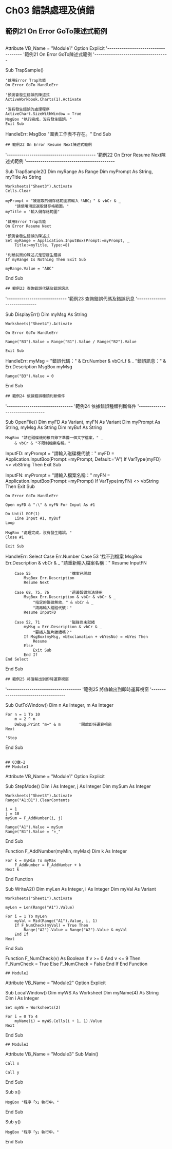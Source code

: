 # Ch03 錯誤處理及偵錯


## 範例21 On Error GoTo陳述式範例
```
``````
Attribute VB_Name = "Module1"
Option Explicit
'------------------------------------
'範例21 On Error GoTo陳述式範例
'------------------------------------

Sub TrapSample()
    
    '啟用Error Trap功能
    On Error GoTo HandleErr
    
    '預測會發生錯誤的陳述式
    ActiveWorkbook.Charts(1).Activate
    
    '沒有發生錯誤的處理程序
    ActiveChart.SizeWithWindow = True
    MsgBox "執行完成，沒有發生錯誤。"
    Exit Sub
    
HandleErr:
    MsgBox "圖表工作表不存在。"
End Sub

```
## 範例22 On Error Resume Next陳述式範例
```
'-------------------------------------------
'範例22 On Error Resume Next陳述式範例
'-------------------------------------------

Sub TrapSample2()
    Dim myRange As Range
    Dim myPrompt As String, myTitle As String
    
    Worksheets("Sheet3").Activate
    Cells.Clear
    
    myPrompt = "被選取的儲存格範圍將輸入「ABC」" & vbCr & _
        "請使用滑鼠選取儲存格範圍。"
    myTitle = "輸入儲存格範圍"
    
    '啟用Error Trap功能
    On Error Resume Next
    
    '預測會發生錯誤的陳述式
    Set myRange = Application.InputBox(Prompt:=myPrompt, _
        Title:=myTitle, Type:=8)
    
    '判斷前面的陳述式是否發生錯誤
    If myRange Is Nothing Then Exit Sub

    myRange.Value = "ABC"
End Sub

```
## 範例23 查詢錯誤代碼及錯誤訊息
```
'-----------------------------
'範例23 查詢錯誤代碼及錯誤訊息
'-----------------------------

Sub DisplayErr()
    Dim myMsg As String
    
    Worksheets("Sheet4").Activate
    
    On Error GoTo HandleErr
    
    Range("B3").Value = Range("B1").Value / Range("B2").Value
    
    Exit Sub

HandleErr:
    myMsg = "錯誤代碼：" & Err.Number & vbCrLf & _
        "錯誤訊息：" & Err.Description
    MsgBox myMsg

    Range("B3").Value = 0
End Sub

```
## 範例24 依據錯誤種類判斷條件
```
'--------------------------------
'範例24 依據錯誤種類判斷條件
'--------------------------------

Sub OpenFile()
    Dim myFD As Variant, myFN As Variant
    Dim myPrompt As String, myMsg As String
    Dim myBuf As String
    
    MsgBox "請在磁碟機的根目錄下準備一個文字檔案，" _
        & vbCr & "不限制檔案名稱。"
    
InputFD:
    myPrompt = "請輸入磁碟機代號："
    myFD = Application.InputBox(Prompt:=myPrompt, Default:="A")
    If VarType(myFD) <> vbString Then Exit Sub
    
InputFN:
    myPrompt = "請輸入檔案名稱："
    myFN = Application.InputBox(Prompt:=myPrompt)
    If VarType(myFN) <> vbString Then Exit Sub
    
    On Error GoTo HandleErr
    
    Open myFD & ":\" & myFN For Input As #1
    
    Do Until EOF(1)
        Line Input #1, myBuf
    Loop
    
    MsgBox "處理完成，沒有發生錯誤。"
    Close #1
    
    Exit Sub

HandleErr:
    Select Case Err.Number
        Case 53                 '找不到檔案
            MsgBox Err.Description & vbCr & _
                 "請重新輸入檔案名稱："
            Resume InputFN
            
        Case 55                 '檔案已開啟
            MsgBox Err.Description
            Resume Next
        
        Case 68, 75, 76         '週邊設備無法使用
            MsgBox Err.Description & vbCr & vbCr & _
                "指定的磁碟無效，" & vbCr & _
                "請再輸入磁磁代號："
            Resume InputFD
        
        Case 52, 71             '磁碟尚未就緒
            myMsg = Err.Description & vbCr & _
                "要插入磁片繼續嗎？"
            If MsgBox(myMsg, vbExclamation + vbYesNo) = vbYes Then
                Resume
            Else
                Exit Sub
            End If
    End Select
End Sub

```
## 範例25 將值輸出到即時運算視窗
```
'------------------------------------
'範例25 將值輸出到即時運算視窗
'------------------------------------

Sub OutToWindow()
    Dim n As Integer, m As Integer
    
    For n = 1 To 10
        m = 2 ^ n
        Debug.Print "m=" & m        '開啟即時運算視窗
    Next
    
    'Stop
End Sub
```

## 03章-2
## Module1
```
Attribute VB_Name = "Module1"
Option Explicit

Sub StepMode()
    Dim i As Integer, j As Integer
    Dim mySum As Integer

    Worksheets("Sheet3").Activate
    Range("A1:B1").ClearContents
    
    i = 1
    j = 10
    mySum = F_AddNumber(i, j)
    
    Range("A1").Value = mySum
    Range("B1").Value = "¤¸"
End Sub

Function F_AddNumber(myMin, myMax)
    Dim k As Integer
    
    For k = myMin To myMax
        F_AddNumber = F_AddNumber + k
    Next k
End Function


Sub WriteA2()
    Dim myLen As Integer, i As Integer
    Dim myVal As Variant
    
    Worksheets("Sheet1").Activate
    
    myLen = Len(Range("A1").Value)
    
    For i = 1 To myLen
        myVal = Mid(Range("A1").Value, i, 1)
        If F_NumCheck(myVal) = True Then
            Range("A2").Value = Range("A2").Value & myVal
        End If
    Next
End Sub

Function F_NumCheck(v) As Boolean
    If v >= 0 And v <= 9 Then
        F_NumCheck = True
    Else
        F_NumCheck = False
    End If
End Function

```
## Module2
```
Attribute VB_Name = "Module2"
Option Explicit

Sub LocalWindow()
    Dim myWS As Worksheet
    Dim myName(4) As String
    Dim i As Integer
    
    Set myWS = Worksheets(2)
    
    For i = 0 To 4
        myName(i) = myWS.Cells(i + 1, 1).Value
    Next
End Sub

```
## Module3
```
Attribute VB_Name = "Module3"
Sub Main()

    Call x

    Call y
    
End Sub


Sub x()

    MsgBox "程序「x」執行中。"

End Sub


Sub y()

    MsgBox "程序「y」執行中。"

End Sub

```